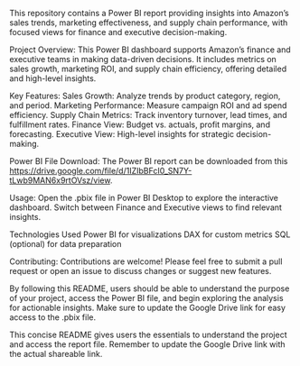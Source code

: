 This repository contains a Power BI report providing insights into Amazon’s sales trends, marketing effectiveness, and supply chain performance, with focused views for finance and executive decision-making.

Project Overview: 
This Power BI dashboard supports Amazon’s finance and executive teams in making data-driven decisions. It includes metrics on sales growth, marketing ROI, and supply chain efficiency, offering detailed and high-level insights.

Key Features: 
Sales Growth: Analyze trends by product category, region, and period.
Marketing Performance: Measure campaign ROI and ad spend efficiency.
Supply Chain Metrics: Track inventory turnover, lead times, and fulfillment rates.
Finance View: Budget vs. actuals, profit margins, and forecasting.
Executive View: High-level insights for strategic decision-making.

Power BI File Download: 
The Power BI report can be downloaded from this https://drive.google.com/file/d/1IZIbBFcI0_SN7Y-tLwb9MAN6x9rtOVsz/view.

Usage: 
Open the .pbix file in Power BI Desktop to explore the interactive dashboard. Switch between Finance and Executive views to find relevant insights.

Technologies Used
Power BI for visualizations
DAX for custom metrics
SQL (optional) for data preparation

Contributing: 
Contributions are welcome! Please feel free to submit a pull request or open an issue to discuss changes or suggest new features.


By following this README, users should be able to understand the purpose of your project, access the Power BI file, and begin exploring the analysis for actionable insights. Make sure to update the Google Drive link for easy access to the .pbix file.

This concise README gives users the essentials to understand the project and access the report file. Remember to update the Google Drive link with the actual shareable link.






